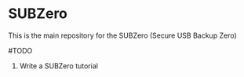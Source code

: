 # SUBZero
This is the main repository for the SUBZero (Secure USB Backup Zero)

#TODO
1. Write a SUBZero tutorial
